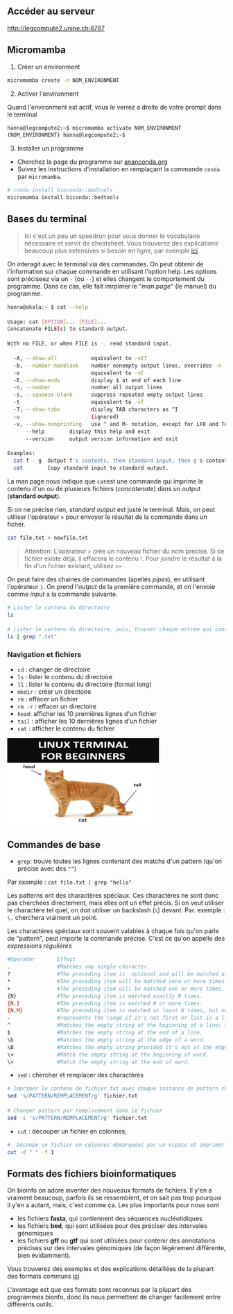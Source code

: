 ## Accéder au serveur

http://legcompute2.unine.ch:8787 


## Micromamba 

1. Créer un environment 

```sh 
micromamba create -n NOM_ENVIRONMENT
```

2. Activer l'environment 


Quand l'environment est actif, vous le verrez a droite de votre prompt dans le terminal 

```sh 
hanna@legcompute2:~$ micromamba activate NOM_ENVIRONMENT
(NOM_ENVIRONMENT) hanna@legcompute2:~$
```

3. Installer un programme 
* Cherchez la page du programme sur [ananconda.org](https://anaconda.org/)
* Suivez les instructions d'installation en remplaçant la commande `conda` par `micromamba`. 

```sh 
# conda install bioconda::bedtools 
micromamba install biconda::bedtools 
```

## Bases du terminal 

> Ici c'est un peu un speedrun pour vous donner le vocabulaire nécessaire et servir de cheatsheet. Vous trouverez des explications beaucoup plus extensives si besoin en ligne, par exemple [ici](https://evomics.org/learning/unix-tutorial/). 

On interagit avec le terminal via des commandes. On peut obtenir de l'information sur chaque commande en utilisant l'option help. Les options sont préciseez via un `-` (ou `--`) et elles changent le comportement du programme. Dans ce cas, elle fait imrpimer le "*man page*" (le manuel) du programme. 

```sh 
hanna@akala:~ $ cat --help

Usage: cat [OPTION]... [FILE]...
Concatenate FILE(s) to standard output.

With no FILE, or when FILE is -, read standard input.

  -A, --show-all           equivalent to -vET
  -b, --number-nonblank    number nonempty output lines, overrides -n
  -e                       equivalent to -vE
  -E, --show-ends          display $ at end of each line
  -n, --number             number all output lines
  -s, --squeeze-blank      suppress repeated empty output lines
  -t                       equivalent to -vT
  -T, --show-tabs          display TAB characters as ^I
  -u                       (ignored)
  -v, --show-nonprinting   use ^ and M- notation, except for LFD and TAB
      --help        display this help and exit
      --version     output version information and exit

Examples:
  cat f - g  Output f's contents, then standard input, then g's contents.
  cat        Copy standard input to standard output.
```


La man page nous indique que `cat`est une commande qui imprime le contenu d'un ou de plusieurs fichiers (*concatenate*) dans un output (**standard output**). 

Si on ne précise rien, *standard output* est juste le terminal. Mais, on peut utiliser l'opérateur `>` pour envoyer le résultat de la commande dans un ficher. 

```sh
cat file.txt > newfile.txt 
```

> Attention: L'opèrateur `>` crée un nouveau fichier du nom précisé. Si ce fichier existe déja, il effacera le contenu !. Pour joindre le résultat à la fin d'un fichier existant, utilisez `>>` 


On peut faire des chaines de commandes (apellés *pipes*), en utilisant l'opérateur `|`. On prend  l'*output* de la première commande, et on l'envoie comme *input* a la commande suivante. 

```sh
# Lister le contenu du directoire
ls

# Lister le contenu du directoire, puis, trouver chaque entrée qui contiennent ".txt". Seuls ces entrées s'afficheront. 
ls | grep ".txt" 

```



### Navigation et fichiers

* `cd` : changer de directoire
* `ls` : lister le contenu du directoire
* `ll` : lister le contenu du directoire (format long)
* `mkdir` : créer un directoire 
* `rm` : effacer un fichier
* `rm -r` : effacer un directoire 
* `head`: afficher les 10 premières lignes d'un fichier
* `tail` : afficher les 10 dernières lignes d'un fichier
* `cat` : afficher le contenu du fichier

<img src="./headtailcat.jpg" width="350" height="200" />

## Commandes de base 

* `grep`: trouve toutes les lignes contenant des matchs d'un pattern (qu'on précise avec des `""`)

Par exemple : `cat file.txt | grep "hello"` 

Les patterns ont des charactères spéciaux. Ces charactères ne sont donc pas cherchées directement, mais elles ont un effet précis.  Si on veut utiliser le charactère tel quel, on doit utiliser un backslash (`\`) devant. Par. exemple : `\.` cherchera vraiment un point. 

Les charactères spéciaux sont souvent valables à chaque fois qu'on parle de "pattern", peut importe la commande précise. C'est ce qu'on appelle des *expressions régulières* 

```bash
#Operator       Effect
.	            #Matches any single character.
?	            #The preceding item is  optional and will be matched at most once.
*	            #The preceding item will be matched zero or more times.
+	            #The preceding item will be matched one or more times.
{N}	            #The preceding item is matched exactly N times.
{N,}	        #The preceding item is matched N or more times.
{N,M}	        #The preceding item is matched at least N times, but not more than M times.
-	            #represents the range if it's not first or last in a list or the ending point of a range in a list. Eg [2-4] matches 2, 3 or 4. 
^	            #Matches the empty string at the beginning of a line; also represents the characters not in the range of a list. Eg. [^2-4] matches everything that is NOT 2,3 or 4. 
$	            #Matches the empty string at the end of a line.
\b	            #Matches the empty string at the edge of a word.
\B	            #Matches the empty string provided it's not at the edge of a word.
\<	            #Match the empty string at the beginning of word.
\>	            #Match the empty string at the end of word.
```


* `sed` : chercher et remplacer des charactères 

```bash
# Imprimer le contenu de fichier.txt avec chaque instance de pattern changé en remplacement
sed 's/PATTERN/REMPLACEMENT/g' fichier.txt

# Changer pattern par remplacement dans le fichier 
sed -i 's/PATTERN/REMPLACEMENT/g' fichier.txt
```

* `cut` : découper un fichier en colonnes; 

```bash
#  Découpe un fichier en colonnes démarquées par un espace et imprimer la première colonne
cut -d " " -f 1 
```

## Formats des fichiers bioinformatiques

On bioinfo on adore inventer des nouveaux formats de fichiers. Il y'en a vraiment beaucoup, parfois ils se ressemblent, et on sait pas trop pourquoi il y'en a autant, mais, c'est comme ça. Les plus importants pour nous sont 

* les fichiers **fasta**, qui contiennent des séquences nucléotidiques 
* les fichiers **bed**, qui sont utilisées pour des préciser des intervales génomiques
* les fichiers **gff** ou **gtf** qui sont utilisées pour contenir des annotations précises sur des intervales génomiques (de façon légèrement différente, bien évidamment). 

Vous trouverez des exemples et des explications détaillées de la plupart des formats communs [ici](https://bioinformatics.uconn.edu/resources-and-events/tutorials-2/file-formats-tutorial/)

L'avantage est que ces formats sont reconnus par la plupart des programmes bionfo, donc ils nous permettent de changer facilement entre différents outils. 

